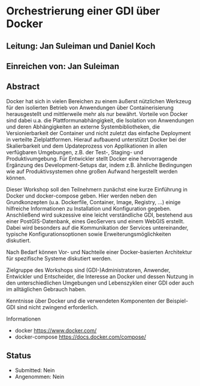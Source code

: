 # Orchestrierung einer GDI über Docker

## Leitung: Jan Suleiman und Daniel Koch

## Einreichen von: Jan Suleiman

## Abstract

Docker hat sich in vielen Bereichen zu einem äußerst nützlichen Werkzeug für den
isolierten Betrieb von Anwendungen über Containerisierung herausgestellt und
mittlerweile mehr als nur bewährt. Vorteile von Docker sind dabei u.a. die
Plattformunabhängigkeit, die Isolation von Anwendungen und deren Abhängigkeiten
an externe Systembibliotheken, die Versionierbarkeit der Container und nicht
zuletzt das einfache Deployment in verteilte Zielplattformen. Hierauf aufbauend
unterstützt Docker bei der Skalierbarkeit und dem Updateprozess von Applikationen
in allen verfügbaren Umgebungen, z.B. der Test-, Staging- und Produktivumgebung.
Für Entwickler stellt Docker eine hervorragende Ergänzung des Development-Setups
dar, indem z.B. ähnliche Bedingungen wie auf Produktivsystemen ohne großen Aufwand
hergestellt werden können.

Dieser Workshop soll den Teilnehmern zunächst eine kurze Einführung in Docker und
docker-compose geben. Hier werden neben den Grundkonzepten (u.a. Dockerfile, Container,
Image, Registry, …) einige hilfreiche Informationen zu Installation und Konfiguration
gegeben. Anschließend wird sukzessive eine leicht verständliche GDI, bestehend
aus einer PostGIS-Datenbank, eines GeoServers und einem WebGIS erstellt. Dabei wird
besonders auf die Kommunikation der Services untereinander, typische Konfigurationsoptionen
sowie Erweiterungsmöglichkeiten diskutiert.

Nach Bedarf können Vor- und Nachteile einer Docker-basierten Architektur für
spezifische Systeme diskutiert werden.

Zielgruppe des Workshops sind (GDI-)Administratoren, Anwender, Entwickler und
Entscheider, die Interesse an Docker und dessen Nutzung in den unterschiedlichen
Umgebungen und Lebenszyklen einer GDI oder auch im alltäglichen Gebrauch haben.

Kenntnisse über Docker und die verwendeten Komponenten der Beispiel-GDI sind nicht
zwingend erforderlich.

Informationen

- docker https://www.docker.com/
- docker-compose https://docs.docker.com/compose/

## Status
  * Submitted: Nein
  * Angenommen: Nein
